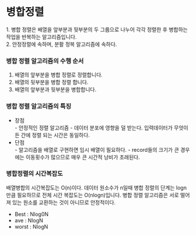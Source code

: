 <h1>병합정렬</h1>
<p>1. 병합 정렬은 배열을 앞부분과 뒷부분의 두 그룹으로 나누어 각각 정렬한 후 병합하는 작업을 반복하는 알고리즘입니다.</br>
  2. 안정정렬에 속하며, 분활 정복 알고리즘에 속하다.</p>

<h3>병합 정렬 알고리즘의 수행 순서</h3>
  <ol>
    <li>배열의 앞부분을 병합 정렬로 정렬합니다.</li>
    <li>배열의 뒷부분을 병합 정렬 합니다.</li>
    <li>배열의 앞부분과 뒷부분을 병합합니다.</li>
  </ol>
<h3>병합 정렬 알고리즘의 특징</h3>
 <p>
  <ul>
    <li>장점</li>
    - 안정적인 정렬 알고리즘
    - 데이터 분포에 영향을 덜 받는다. 입력데이터가 무엇이든 간에 정렬 되는 시간은 동일하다.
    <li>단점</li>
    - 알고리즘을 배열로 구현하면 임시 배열이 필요하다.
    - record들의 크기가 큰 경우에는 이동횟수가 많으므로 매우 큰 시간적 낭비가 초래된다.
  </ul>
 </p>
 
<h3>병합정렬의 시간복잡도</h3>
  <p>배열병합의 시간복잡도는 O(n)이다. 데이터 원소수가 n일때 병합 정렬의 단계는 logn만큼 필요하므로 전체 시간 복잡도는 O(nlogn)입니다. 병합 정렬 알고리즘은 서로 떨어져 있는 
  원소를 교환하는 것이 아니므로 안정적이다.</p>
  <ul>
    <li>Best : Nlog0N</li>
    <li>ave : NlogN</li>
    <li>worst : NlogN</li>
  </ul>
